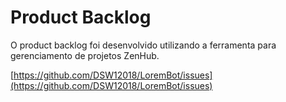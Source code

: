 # Product Backlog

O product backlog foi desenvolvido utilizando a ferramenta para gerenciamento de projetos ZenHub.

[https://github.com/DSW12018/LoremBot/issues](https://github.com/DSW12018/LoremBot/issues)

